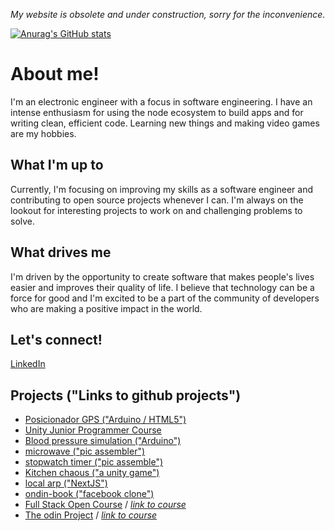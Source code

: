 *My website is obsolete and under construction, sorry for the inconvenience.*

[![Anurag's GitHub stats](https://github-readme-stats.vercel.app/api?username=asdaois)](https://github.com/anuraghazra/github-readme-stats)

# About me! 

I'm an electronic engineer with a focus in software engineering. I have an intense enthusiasm for using the node ecosystem to build apps and for writing clean, efficient code. Learning new things and making video games are my hobbies.

## What I'm up to

Currently, I'm focusing on improving my skills as a software engineer and contributing to open source projects whenever I can. I'm always on the lookout for interesting projects to work on and challenging problems to solve.

## What drives me

I'm driven by the opportunity to create software that makes people's lives easier and improves their quality of life. I believe that technology can be a force for good and I'm excited to be a part of the community of developers who are making a positive impact in the world. 

## Let's connect! 

[LinkedIn](https://www.linkedin.com/in/jose-guevara-934a711a3/)

## Projects ("Links to github projects")
- [Posicionador GPS ("Arduino / HTML5")](https://github.com/Asdaois/posicionador-gps)
- [Unity Junior Programmer Course](https://github.com/Asdaois/Junior-Programmer)
- [Blood pressure simulation ("Arduino")](https://github.com/Asdaois/simulacion-presion-arterial)
- [microwave ("pic assembler")](https://github.com/Asdaois/microondas)
- [stopwatch timer ("pic assemble")](https://github.com/Asdaois/cronometro-timer)
- [Kitchen chaous ("a unity game")](https://github.com/Asdaois/KitchenChaos)
- [local arp ("NextJS")](https://github.com/Asdaois/local-arp)
- [ondin-book ("facebook clone")](https://github.com/Asdaois/odin-book)
- [Full Stack Open Course](https://github.com/Asdaois/full-stack-open) / [*link to course*](https://fullstackopen.com/en/)
- [The odin Project](https://github.com/Asdaois/The-Odin-Projects) / [*link to course*](https://www.theodinproject.com/)

